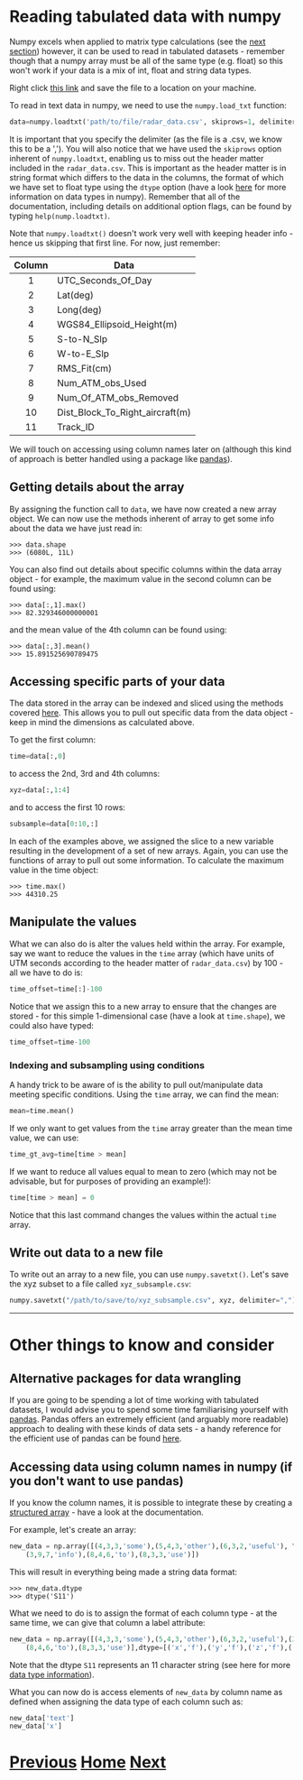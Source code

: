 ---
---

# Reading tabulated data with numpy

Numpy excels when applied to matrix type calculations (see the [next section](../numpy_io_scipy_image)) however, it can be used to read in tabulated datasets - remember though that a numpy array must be all of the same type (e.g. float) so this won't work if your data is a mix of int, float and string data types.

Right click [this link](../radar_data.csv) and save the file to a location on your machine. 

To read in text data in numpy, we need to use the ```numpy.load_txt``` function:

```python
data=numpy.loadtxt('path/to/file/radar_data.csv', skiprows=1, delimiter=',', dtype='f')
```

It is important that you specify the delimiter (as the file is a .csv, we know this to be  a ','). You will also notice that we have used the ```skiprows``` option inherent of ```numpy.loadtxt```, enabling us to miss out the header matter included in the ```radar_data.csv```. This is important as the header matter is in string format which differs to the data in the columns, the format of which we have set to float type using the ```dtype``` option (have a look [here](http://docs.scipy.org/doc/numpy/reference/arrays.dtypes.html) for more information on data types in numpy). Remember that all of the documentation, including details on additional option flags, can be found by typing ```help(nump.loadtxt)```. 

Note that ```numpy.loadtxt()``` doesn't work very well with keeping header info - hence us skipping that first line. For now, just remember:
		

| Column  | Data                            |
| :-----: | ------------------------------- |
|  1 	  | UTC_Seconds_Of_Day	            |
|  2 	  | Lat(deg)	                    |
|  3 	  | Long(deg)	                    |
|  4 	  | WGS84_Ellipsoid_Height(m)	    |
|  5 	  | S-to-N_Slp	                    |
|  6 	  | W-to-E_Slp	                    |
|  7 	  | RMS_Fit(cm)	                    |
|  8 	  | Num_ATM_obs_Used	            |
|  9 	  | Num_Of_ATM_obs_Removed          |	 
|  10 	  | Dist_Block_To_Right_aircraft(m)	|
|  11 	  | Track_ID					    |


We will touch on accessing using column names later on (although this kind of approach is better handled using a package like [pandas](http://pandas.pydata.org/)).

## Getting details about the array

By assigning the function call to ```data```, we have now created a new array object. We can now use the methods inherent of array to get some info about the data we have just read in:

	>>> data.shape
	>>> (6080L, 11L)

You can also find out details about specific columns within the data array object - for example, the maximum value in the second column can be found using:

	>>> data[:,1].max()
	>>> 82.329346000000001

and the mean value of the 4th column can be found using:

	>>> data[:,3].mean()
	>>> 15.891525690789475

## Accessing specific parts of your data

The data stored in the array can be indexed and sliced using the methods covered [here](../numpy_indexing). This allows you to pull out specific data from the data object - keep in mind the dimensions as calculated above. 

To get the first column:

```python
time=data[:,0]
```

to access the 2nd, 3rd and 4th columns:

```python
xyz=data[:,1:4]
```

and to access the first 10 rows:

```python
subsample=data[0:10,:]
```

In each of the examples above, we assigned the slice to a new variable resulting in the development of a set of new arrays. Again, you can use the functions of array to pull out some information. To calculate the maximum value in the time object:

	>>> time.max()
	>>> 44310.25

## Manipulate the values

What we can also do is alter the values held within the array. For example, say we want to reduce the values in the ```time``` array (which have units of UTM seconds according to the header matter of ```radar_data.csv```) by 100 - all we have to do is:

```python
time_offset=time[:]-100
```

Notice that we assign this to a new array to ensure that the changes are stored - for this simple 1-dimensional case (have a look at ```time.shape```), we could also have typed:

```python
time_offset=time-100
```

### Indexing and subsampling using conditions

A handy trick to be aware of is the ability to pull out/manipulate data meeting specific conditions. Using the ```time``` array, we can find the mean:

```python
mean=time.mean()
```

If we only want to get values from the ```time``` array greater than the mean time value, we can use:

```python
time_gt_avg=time[time > mean]
```

If we want to reduce all values equal to mean to zero (which may not be advisable, but for purposes of providing an example!):

```python
time[time > mean] = 0
```

Notice that this last command changes the values within the actual ```time``` array.

## Write out data to a new file

To write out an array to a new file, you can use ```numpy.savetxt()```. Let's save the xyz subset to a file called ```xyz_subsample.csv```:

```python
numpy.savetxt("/path/to/save/to/xyz_subsample.csv", xyz, delimiter=",")
```

***

# Other things to know and consider

## Alternative packages for data wrangling

If you are going to be spending a lot of time working with tabulated datasets, I would advise you to spend some time familiarising yourself with [pandas](http://pandas.pydata.org/). Pandas offers an extremely efficient (and arguably more readable) approach to dealing with these kinds of data sets - a handy reference for the efficient use of pandas can be found [here](http://shop.oreilly.com/product/0636920023784.do).

## Accessing data using column names in numpy (if you don't want to use pandas)

If you know the column names, it is possible to integrate these by creating a [structured array](http://docs.scipy.org/doc/numpy/user/basics.rec.html#module-numpy.doc.structured_arrays) - have a look at the documentation.

For example, let's create an array:

```python
new_data = np.array([(4,3,3,'some'),(5,4,3,'other'),(6,3,2,'useful'), \
	(3,9,7,'info'),(8,4,6,'to'),(8,3,3,'use')])
```

This will result in everything being made a string data format:

	>>> new_data.dtype
	>>> dtype('S11')

What we need to do is to assign the format of each column type - at the same time, we can give that column a label attribute:

```python
new_data = np.array([(4,3,3,'some'),(5,4,3,'other'),(6,3,2,'useful'),(3,9,7,'info'), \
	(8,4,6,'to'),(8,3,3,'use')],dtype=[('x','f'),('y','f'),('z','f'),('text','S11') ])
```

Note that the dtype ```S11``` represents an 11 character string (see here for more [data type information](http://docs.scipy.org/doc/numpy/reference/arrays.dtypes.html)).

What you can now do is access elements of ```new_data``` by column name as defined when assigning the data type of each column such as:

```python
new_data['text']
new_data['x']
```

# [Previous](../numpy_multiplication) [Home](../README_numpy) [Next](../numpy_io_scipy_image)



